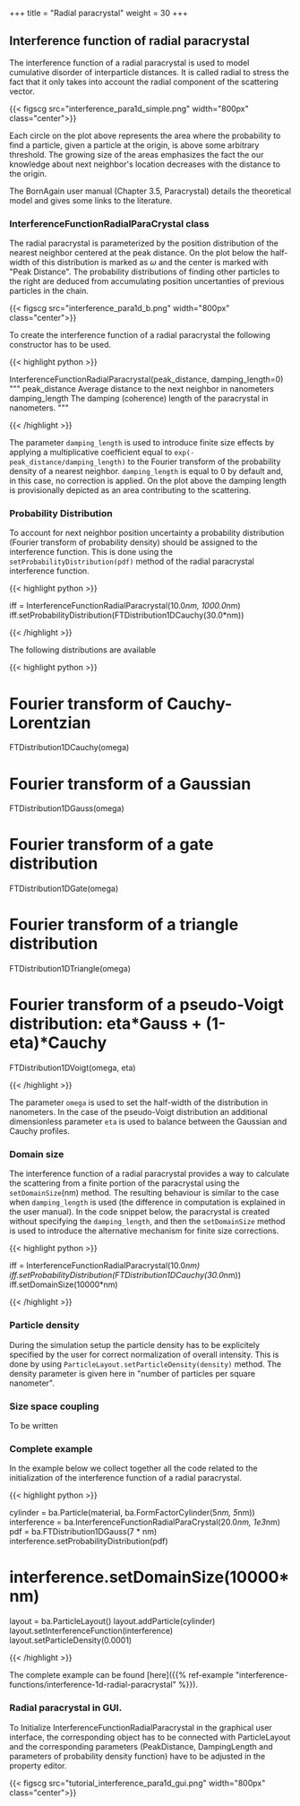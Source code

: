+++
title = "Radial paracrystal"
weight = 30
+++

## Interference function of radial paracrystal

The interference function of a radial paracrystal is used to model cumulative disorder of interparticle distances. It is called radial to stress the fact that it only takes into account the radial component of the scattering vector.

{{< figscg src="interference_para1d_simple.png" width="800px" class="center">}}

Each circle on the plot above represents the area where the probability to find a particle, given a particle at the origin, is above some arbitrary threshold. The growing size of the areas emphasizes the fact the our knowledge about next neighbor's location decreases with the distance to the origin.

The BornAgain user manual (Chapter 3.5, Paracrystal) details the theoretical model and gives some links to the literature.

### InterferenceFunctionRadialParaCrystal class

The radial paracrystal is parameterized by the position distribution of the nearest neighbor centered at the peak distance. On the plot below the half-width of this distribution is marked as $\omega$ and the center is marked with "Peak Distance". The probability distributions of finding other particles to the right  are deduced from accumulating position uncertanties of previous particles in the chain.

{{< figscg src="interference_para1d_b.png" width="800px" class="center">}}

To create the interference function of a radial paracrystal the following constructor has to be used.

{{< highlight python >}}

InterferenceFunctionRadialParacrystal(peak_distance, damping_length=0)
"""
peak_distance   Average distance to the next neighbor in nanometers
damping_length  The damping (coherence) length of the paracrystal in nanometers.
"""

{{< /highlight >}}

The parameter `damping_length` is used to introduce finite size effects by applying a multiplicative coefficient equal to `exp(-peak_distance/damping_length)` to the Fourier transform of the probability density of a nearest neighbor. `damping_length` is equal to 0 by default and, in this case, no correction is applied. On the plot above the damping length is provisionally depicted as an area contributing to the scattering.

### Probability Distribution

To account for next neighbor position uncertainty a probability distribution (Fourier transform of probability density) should be assigned to the interference function. This is done using the `setProbabilityDistribution(pdf)` method of the radial paracrystal interference function.

{{< highlight python >}}

iff = InterferenceFunctionRadialParacrystal(10.0*nm, 1000.0*nm)
iff.setProbabilityDistribution(FTDistribution1DCauchy(30.0*nm))

{{< /highlight >}}

The following distributions are available

{{< highlight python >}}

# Fourier transform of Cauchy-Lorentzian
FTDistribution1DCauchy(omega)

# Fourier transform of a Gaussian
FTDistribution1DGauss(omega)

# Fourier transform of a gate distribution
FTDistribution1DGate(omega)

# Fourier transform of a triangle distribution
FTDistribution1DTriangle(omega)

# Fourier transform of a pseudo-Voigt distribution: eta*Gauss + (1-eta)*Cauchy
FTDistribution1DVoigt(omega, eta)

{{< /highlight >}}

The parameter `omega` is used to set the half-width of the distribution in nanometers. In the case of the pseudo-Voigt distribution an additional dimensionless parameter `eta` is used to balance between the Gaussian and Cauchy profiles.

### Domain size

The interference function of a radial paracrystal provides a way to calculate the scattering from a finite portion of the paracrystal using the `setDomainSize`(nm) method. The resulting behaviour is similar to the case when `damping_length` is used (the difference in computation is explained in the user manual). In the code snippet below, the paracrystal is created without specifying the `damping_length`, and then the `setDomainSize` method is used to introduce the alternative mechanism for finite size corrections.

{{< highlight python >}}

iff = InterferenceFunctionRadialParacrystal(10.0*nm)
iff.setProbabilityDistribution(FTDistribution1DCauchy(30.0*nm))
iff.setDomainSize(10000*nm)

{{< /highlight >}}

### Particle density

During the simulation setup the particle density has to be explicitely specified by the user for correct normalization of overall intensity. This is done by using `ParticleLayout.setParticleDensity(density)` method. The density parameter is given here in "number of particles per square nanometer".

### Size space coupling

To be written

### Complete example

In the example below we collect together all the code related to the initialization of the interference function of a radial paracrystal.

{{< highlight python >}}

cylinder = ba.Particle(material, ba.FormFactorCylinder(5*nm, 5*nm))
interference = ba.InterferenceFunctionRadialParaCrystal(20.0*nm, 1e3*nm)
pdf = ba.FTDistribution1DGauss(7 * nm)
interference.setProbabilityDistribution(pdf)
# interference.setDomainSize(10000*nm)

layout = ba.ParticleLayout()
layout.addParticle(cylinder)
layout.setInterferenceFunction(interference)
layout.setParticleDensity(0.0001)

{{< /highlight >}}

The complete example can be found [here]({{% ref-example "interference-functions/interference-1d-radial-paracrystal" %}}).

### Radial paracrystal in GUI.

To Initialize InterferenceFunctionRadialParacrystal in the graphical user interface, the corresponding object has to be connected with ParticleLayout and the corresponding parameters (PeakDistance, DampingLength and parameters of probability density function) have to be adjusted in the property editor.

{{< figscg src="tutorial_interference_para1d_gui.png" width="800px" class="center">}}
